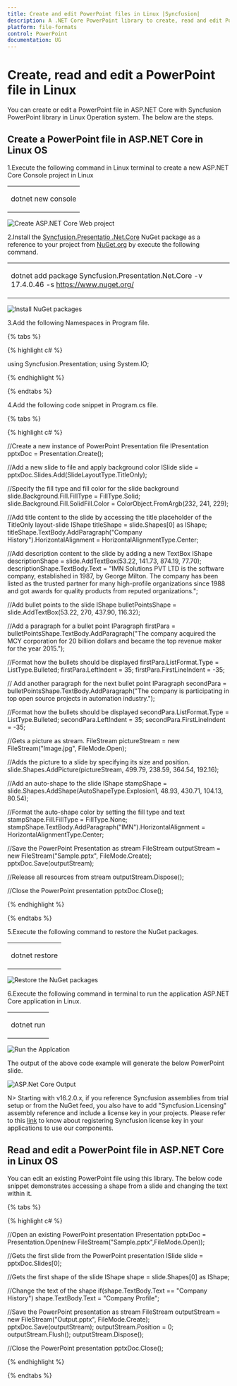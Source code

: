 ```yaml
---
title: Create and edit PowerPoint files in Linux |Syncfusion|
description: A .NET Core PowerPoint library to create, read and edit PowerPoint files in .NET Core applications. Supports text, shape, chart, table and combine PowerPoints.
platform: file-formats
control: PowerPoint
documentation: UG
---
```

# Create, read and edit a PowerPoint file in Linux

You can create or edit a PowerPoint file in ASP.NET Core with Syncfusion PowerPoint library in Linux Operation system. The below are the steps.

## Create a PowerPoint file in ASP.NET Core in Linux OS

1.Execute the following command in Linux terminal to create a new ASP.NET Core Console project in Linux

<table>
<tr>
<td>

dotnet new console

</td>
</tr>
</table>

![Create ASP.NET Core Web project](Workingwith_Linux/CreateCore.png)

2.Install the [Syncfusion.Presentatio .Net.Core](https://www.nuget.org/packages/Syncfusion.Presentation.Net.Core) NuGet package as a reference to your project from [NuGet.org](https://www.nuget.org/) by execute the following command.

<table>
<tr>
<td>

dotnet add package Syncfusion.Presentation.Net.Core -v 17.4.0.46 -s https://www.nuget.org/

</td>
</tr>
</table>

![Install NuGet packages](Workingwith_Linux/InstallNuGetPackages.png)

3.Add the following Namespaces in Program file.

{% tabs %}

{% highlight c# %}

using Syncfusion.Presentation;
using System.IO;

{% endhighlight %}

{% endtabs %}

4.Add the following code snippet in Program.cs file.

{% tabs %}

{% highlight c# %}

//Create a new instance of PowerPoint Presentation file
IPresentation pptxDoc = Presentation.Create();

//Add a new slide to file and apply background color
ISlide slide = pptxDoc.Slides.Add(SlideLayoutType.TitleOnly);

//Specify the fill type and fill color for the slide background 
slide.Background.Fill.FillType = FillType.Solid;
slide.Background.Fill.SolidFill.Color = ColorObject.FromArgb(232, 241, 229);

//Add title content to the slide by accessing the title placeholder of the TitleOnly layout-slide
IShape titleShape = slide.Shapes[0] as IShape;
titleShape.TextBody.AddParagraph("Company History").HorizontalAlignment = HorizontalAlignmentType.Center;

//Add description content to the slide by adding a new TextBox
IShape descriptionShape = slide.AddTextBox(53.22, 141.73, 874.19, 77.70);
descriptionShape.TextBody.Text = "IMN Solutions PVT LTD is the software company, established in 1987, by George Milton. The company has been listed as the trusted partner for many high-profile organizations since 1988 and got awards for quality products from reputed organizations.";

//Add bullet points to the slide
IShape bulletPointsShape = slide.AddTextBox(53.22, 270, 437.90, 116.32);

//Add a paragraph for a bullet point
IParagraph firstPara = bulletPointsShape.TextBody.AddParagraph("The company acquired the MCY corporation for 20 billion dollars and became the top revenue maker for the year 2015.");

//Format how the bullets should be displayed
firstPara.ListFormat.Type = ListType.Bulleted;
firstPara.LeftIndent = 35;
firstPara.FirstLineIndent = -35;

// Add another paragraph for the next bullet point
IParagraph secondPara = bulletPointsShape.TextBody.AddParagraph("The company is participating in top open source projects in automation industry.");

//Format how the bullets should be displayed
secondPara.ListFormat.Type = ListType.Bulleted;
secondPara.LeftIndent = 35;
secondPara.FirstLineIndent = -35;

//Gets a picture as stream.
FileStream pictureStream = new FileStream("Image.jpg", FileMode.Open);

//Adds the picture to a slide by specifying its size and position.
slide.Shapes.AddPicture(pictureStream, 499.79, 238.59, 364.54, 192.16);

//Add an auto-shape to the slide
IShape stampShape = slide.Shapes.AddShape(AutoShapeType.Explosion1, 48.93, 430.71, 104.13, 80.54);

//Format the auto-shape color by setting the fill type and text
stampShape.Fill.FillType = FillType.None;
stampShape.TextBody.AddParagraph("IMN").HorizontalAlignment = HorizontalAlignmentType.Center;

//Save the PowerPoint Presentation as stream
FileStream outputStream = new FileStream("Sample.pptx", FileMode.Create);
pptxDoc.Save(outputStream);

//Release all resources from stream
outputStream.Dispose();

//Close the PowerPoint presentation
pptxDoc.Close();

{% endhighlight %}

{% endtabs %}

5.Execute the following command to restore the NuGet packages.

<table>
<tr>
<td>

dotnet restore

</td>
</tr>
</table>

![Restore the NuGet packages](Workingwith_Linux/Restore.png)

6.Execute the following command in terminal to run the application ASP.NET Core application in Linux.

<table>
<tr>
<td>

dotnet run

</td>
</tr>
</table>

![Run the Applcation](Workingwith_Linux/Run.png)

The output of the above code example will generate the below PowerPoint slide.

![ASP.Net Core Output](Workingwith_Core/GettingStartedSample.png)

N> Starting with v16.2.0.x, if you reference Syncfusion assemblies from trial setup or from the NuGet feed, you also have to add "Syncfusion.Licensing" assembly reference and include a license key in your projects. Please refer to this [link](https://help.syncfusion.com/common/essential-studio/licensing/license-key) to know about registering Syncfusion license key in your applications to use our components.

## Read and edit a PowerPoint file in ASP.NET Core in Linux OS

You can edit an existing PowerPoint file using this library. The below code snippet demonstrates accessing a shape from a slide and changing the text within it.

{% tabs %}

{% highlight c# %}

//Open an existing PowerPoint presentation
IPresentation pptxDoc = Presentation.Open(new FileStream("Sample.pptx",FileMode.Open));

//Gets the first slide from the PowerPoint presentation
ISlide slide = pptxDoc.Slides[0];

//Gets the first shape of the slide
IShape shape = slide.Shapes[0] as IShape;

//Change the text of the shape
if(shape.TextBody.Text == "Company History")
    shape.TextBody.Text = "Company Profile";

//Save the PowerPoint presentation as stream
FileStream outputStream = new FileStream("Output.pptx", FileMode.Create);
pptxDoc.Save(outputStream);
outputStream.Position = 0;
outputStream.Flush();
outputStream.Dispose();

//Close the PowerPoint presentation
pptxDoc.Close();

{% endhighlight %}

{% endtabs %}